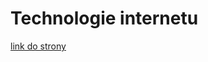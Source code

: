 # Technologie internetu 

<a href="jakubkonkol.github.io/pjatk-technologie-internetu/"> link do strony <a/>
